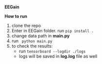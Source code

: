 **EEGain**

**How to run**
1. clone the repo
2. Enter in EEGain folder. run <code>pip install .</code>
3. change data path in **main.py**
4. run <code> python main.py </code>
5. to check the results: <br>
   - run <code>tensorboard --logdir ./logs </code>
   - logs will be saved in **log.log** file as well<br> 
   
